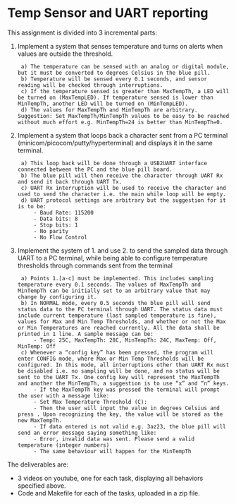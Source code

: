 # Temp Sensor and UART reporting

This assignment is divided into 3 incremental parts:

1. Implement a system that senses temperature and turns on alerts when values are outside the threshold.

        a) The temperature can be sensed with an analog or digital module, but it must be converted to degrees Celsius in the blue pill.
        b) Temperature will be sensed every 0.1 seconds, and sensor reading will be checked through interruptions.
        c) If the temperature sensed is greater than MaxTempTh, a LED will be turned on (MaxTempLED). If temperature sensed is lower than MinTempTh, another LED will be turned on (MinTempLED).
        d) The values for MaxTempTh and MinTempTh are arbitrary. Suggestion: Set MaxTempTh/MinTempTh values to be easy to be reached without much effort e.g. MinTempTh=24 is better than MinTempTh=0.
2. Implement a system that loops back a character sent from a PC terminal (minicom/picocom/putty/hyperterminal) and displays it in the same terminal.

        a) This loop back will be done through a USB2UART interface connected between the PC and the blue pill board.
        b) The blue pill will then receive the character through UART Rx and send it back through UART Tx.
        c) UART Rx interruption will be used to receive the character and used to send the character i.e. the main while loop will be empty.
        d) UART protocol settings are arbitrary but the suggestion for it is to be:
            - Baud Rate: 115200
            - Data bits: 8
            - Stop bits: 1
            - No parity
            - No Flow Control
3. Implement the system of 1. and use 2. to send the sampled data through UART to a PC terminal, while being able to configure temperature thresholds through commands sent from the terminal

        a) Points 1.[a-c] must be implemented. This includes sampling temperature every 0.1 seconds. The values of MaxTempTh and MinTempTh can be initially set to an arbitrary value that may change by configuring it.
        b) In NORMAL mode, every 0.5 seconds the blue pill will send status data to the PC terminal through UART. The status data must include current temperature (last sampled temperature is fine), values for Max and Min Temp Thresholds, and whether or not the Max or Min Temperatures are reached currently. All the data shall be printed in 1 line. A sample message can be:
            - Temp: 25C, MaxTempTh: 28C, MinTempTh: 24C, MaxTemp: Off, MinTemp: Off
        c) Whenever a “config key” has been pressed, the program will enter CONFIG mode, where Max or Min Temp Thresholds will be configured. In this mode, all interruptions other than UART Rx must be disabled i.e. no sampling will be done, and no status will be sent to the UART Tx. One config key will represent the MaxTempTh and another the MinTempTh, a suggestion is to use “x” and “n” keys.
            - If the MaxTempTh key was pressed the terminal will prompt the user with a message like:
            - Set Max Temperature Threshold (C):
            - Then the user will input the value in degrees Celsius and press . Upon recognizing the key, the value will be stored as the new MaxTempTh.
            - If data entered is not valid e.g. 3az23, the blue pill will send an error message saying something like:
            - Error, invalid data was sent. Please send a valid temperature (integer numbers)
            - The same behaviour will happen for the MinTempTh

The deliverables are:

- 3 videos on youtube, one for each task, displaying all behaviors specified above.
- Code and Makefile for each of the tasks, uploaded in a zip file.